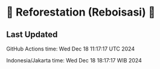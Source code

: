 
# 🌳 Reforestation (Reboisasi) 🌲

## Last Updated

GitHub Actions time: Wed Dec 18 11:17:17 UTC 2024

Indonesia/Jakarta time: Wed Dec 18 18:17:17 WIB 2024
